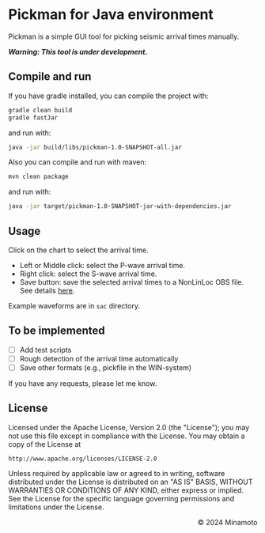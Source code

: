 # Pickman for Java environment

Pickman is a simple GUI tool for picking seismic arrival times manually.

***Warning: This tool is under development.***

## Compile and run

If you have gradle installed, you can compile the project with:

```bash
gradle clean build
gradle fastJar
```

and run with:

```bash
java -jar build/libs/pickman-1.0-SNAPSHOT-all.jar
```

Also you can compile and run with maven:

```bash
mvn clean package
```

and run with:

```bash
java -jar target/pickman-1.0-SNAPSHOT-jar-with-dependencies.jar
```

## Usage

Click on the chart to select the arrival time.

- Left or Middle click: select the P-wave arrival time.
- Right click: select the S-wave arrival time.
- Save button: save the selected arrival times to a NonLinLoc OBS file. See details [here](http://alomax.free.fr/nlloc/).

Example waveforms are in `sac` directory.

## To be implemented

- [ ] Add test scripts
- [ ] Rough detection of the arrival time automatically
- [ ] Save other formats (e.g., pickfile in the WIN-system)

If you have any requests, please let me know.

## License

Licensed under the Apache License, Version 2.0 (the "License");
you may not use this file except in compliance with the License.
You may obtain a copy of the License at

    http://www.apache.org/licenses/LICENSE-2.0

Unless required by applicable law or agreed to in writing, software
distributed under the License is distributed on an "AS IS" BASIS,
WITHOUT WARRANTIES OR CONDITIONS OF ANY KIND, either express or implied.
See the License for the specific language governing permissions and
limitations under the License.

<p align="right">&copy; 2024 Minamoto</p>
